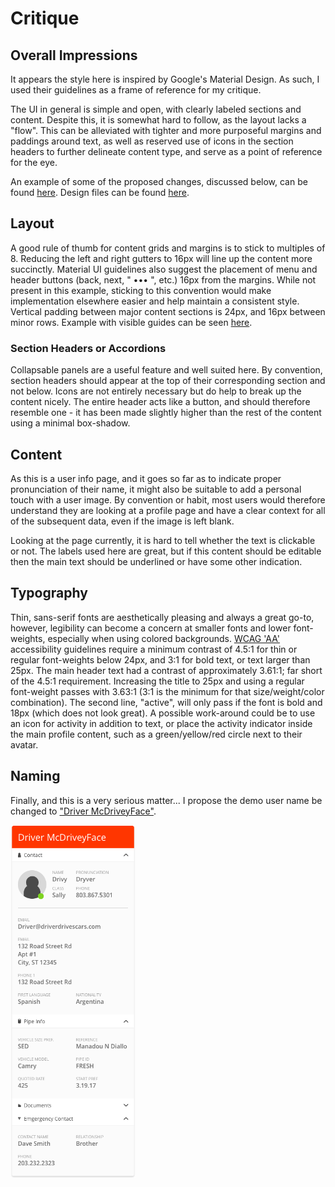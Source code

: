 # Critique

## Overall Impressions

It appears the style here is inspired by Google's Material Design. As such, I used their guidelines as a frame of reference for my critique.

The UI in general is simple and open, with clearly labeled sections and content. Despite this, it is somewhat hard to follow, as the layout lacks a "flow". This can be alleviated with tighter and more purposeful margins and paddings around text, as well as reserved use of icons in the section headers to further delineate content type, and serve as a point of reference for the eye.

An example of some of the proposed changes, discussed below, can be found [here](assets/Observation_v2.png). Design files can be found [here](assets/sally.sketch).

## Layout

A good rule of thumb for content grids and margins is to stick to multiples of 8. Reducing the left and right gutters to 16px will line up the content more succinctly. Material UI guidelines also suggest the placement of menu and header buttons (back, next, " ••• ", etc.) 16px from the margins. While not present in this example, sticking to this convention would make implementation elsewhere easier and help maintain a consistent style.
Vertical padding between major content sections is 24px, and 16px between minor rows. Example with visible guides can be seen [here](assets/Observation_v2_guides.png).

### Section Headers or Accordions

Collapsable panels are a useful feature and well suited here. By convention,  section headers should appear at the top of their corresponding section and not below. Icons are not entirely necessary but do help to break up the content nicely. The entire header acts like a button, and should therefore resemble one - it has been made slightly higher than the rest of the content using a minimal box-shadow.

## Content

As this is a user info page, and it goes so far as to indicate proper pronunciation of their name, it might also be suitable to add a personal touch with a user image. By convention or habit, most users would therefore understand they are looking at a profile page and have a clear context for all of the subsequent data, even if the image is left blank.

Looking at the page currently, it is hard to tell whether the text is clickable or not. The labels used here are great, but if this content should be editable then the main text should be underlined or have some other indication.

## Typography

Thin, sans-serif fonts are aesthetically pleasing and always a great go-to, however, legibility can become a concern at smaller fonts and lower font-weights, especially when using colored backgrounds. [WCAG 'AA'](https://www.w3.org/TR/UNDERSTANDING-WCAG20/visual-audio-contrast-contrast.html) accessibility guidelines require a minimum contrast of 4.5:1 for thin or regular font-weights below 24px, and 3:1 for bold text, or text larger than 25px. The main header text had a contrast of approximately 3.61:1; far short of the 4.5:1 requirement. Increasing the title to 25px and using a regular font-weight passes with 3.63:1 (3:1 is the minimum for that size/weight/color combination). The second line, "active", will only pass if the font is bold and 18px (which does not look great). A possible work-around could be to use an icon for activity in addition to text, or place the activity indicator inside the main profile content, such as a green/yellow/red circle next to their avatar.

## Naming

Finally, and this is a very serious matter... I propose the demo user name be changed to ["Driver McDriveyFace"](https://www.nytimes.com/2016/03/22/world/europe/boaty-mcboatface-what-you-get-when-you-let-the-internet-decide.html).


<!-- ![Sketch Mockup](assets/Observation_v2.png | width=200) -->
<img src="https://github.com/kruulik/sally-challenge/raw/master/assets/Observation_v2.png" width="200">
